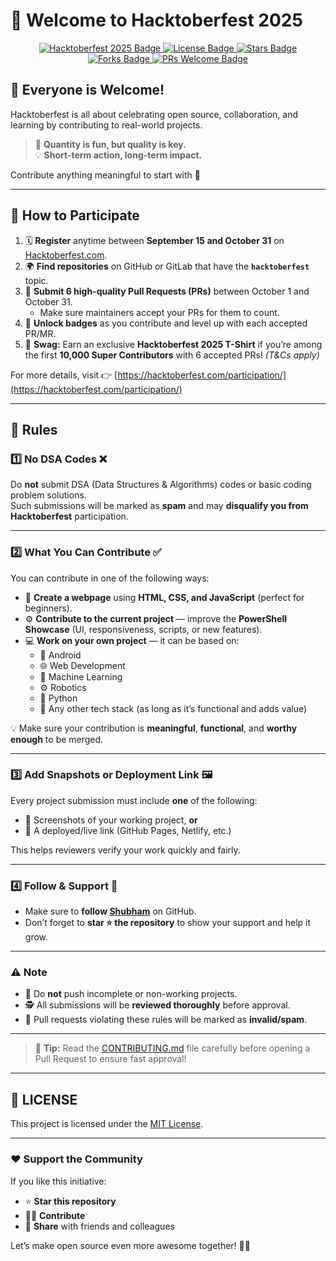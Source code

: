 # 🎉 Welcome to Hacktoberfest 2025  

<p align="center">
  <a href="https://hacktoberfest.com/">
    <img src="https://img.shields.io/badge/Hacktoberfest-2025-blueviolet?style=for-the-badge&logo=hackster&logoColor=white" alt="Hacktoberfest 2025 Badge"/>
  </a>
  <a href="https://github.com/shubham7668/Hacktoberfest/blob/main/LICENSE">
    <img src="https://img.shields.io/github/license/shubham7668/Hacktoberfest?style=for-the-badge" alt="License Badge"/>
  </a>
  <a href="https://github.com/shubham7668/Hacktoberfest/stargazers">
    <img src="https://img.shields.io/github/stars/shubham7668/Hacktoberfest?style=for-the-badge&color=yellow" alt="Stars Badge"/>
  </a>
  <a href="https://github.com/shubham7668/Hacktoberfest/network/members">
    <img src="https://img.shields.io/github/forks/shubham7668/Hacktoberfest?style=for-the-badge&color=brightgreen" alt="Forks Badge"/>
  </a>
  <a href="https://github.com/shubham7668/Hacktoberfest/pulls">
    <img src="https://img.shields.io/badge/PRs-welcome-brightgreen?style=for-the-badge" alt="PRs Welcome Badge"/>
  </a>
</p>

## 🌟 Everyone is Welcome!  
Hacktoberfest is all about celebrating open source, collaboration, and learning by contributing to real-world projects.

> 💬 **Quantity is fun, but quality is key.**  
> 💡 **Short-term action, long-term impact.**

Contribute anything meaningful to start with 🙌  

---

## 🚀 How to Participate  

1. 🗓️ **Register** anytime between **September 15 and October 31** on [Hacktoberfest.com](https://hacktoberfest.com/).  
2. 🌍 **Find repositories** on GitHub or GitLab that have the **`hacktoberfest`** topic.  
3. 💪 **Submit 6 high-quality Pull Requests (PRs)** between October 1 and October 31.  
   - Make sure maintainers accept your PRs for them to count.  
4. 🏅 **Unlock badges** as you contribute and level up with each accepted PR/MR.  
5. 👕 **Swag:** Earn an exclusive **Hacktoberfest 2025 T-Shirt** if you’re among the first **10,000 Super Contributors** with 6 accepted PRs! *(T&Cs apply)*  

For more details, visit 👉 [https://hacktoberfest.com/participation/](https://hacktoberfest.com/participation/)

---

## 🧭 Rules  

### 1️⃣ No DSA Codes ❌  
Do **not** submit DSA (Data Structures & Algorithms) codes or basic coding problem solutions.  
Such submissions will be marked as **spam** and may **disqualify you from Hacktoberfest** participation.

---

### 2️⃣ What You Can Contribute ✅  
You can contribute in one of the following ways:

- 🧩 **Create a webpage** using **HTML, CSS, and JavaScript** (perfect for beginners).  
- ⚙️ **Contribute to the current project** — improve the **PowerShell Showcase** (UI, responsiveness, scripts, or new features).  
- 💻 **Work on your own project** — it can be based on:
  - 📱 Android  
  - 🌐 Web Development  
  - 🤖 Machine Learning  
  - ⚙️ Robotics  
  - 🐍 Python  
  - 🧠 Any other tech stack (as long as it’s functional and adds value)

💡 Make sure your contribution is **meaningful**, **functional**, and **worthy enough** to be merged.

---

### 3️⃣ Add Snapshots or Deployment Link 🖼️  
Every project submission must include **one** of the following:
- 📸 Screenshots of your working project, **or**
- 🔗 A deployed/live link (GitHub Pages, Netlify, etc.)

This helps reviewers verify your work quickly and fairly.

---

### 4️⃣ Follow & Support 🌟  
- Make sure to **follow [Shubham](https://github.com/shubham7668)** on GitHub.  
- Don’t forget to **star ⭐ the repository** to show your support and help it grow.

---

### ⚠️ Note  
- 🚫 Do **not** push incomplete or non-working projects.  
- 🕵️ All submissions will be **reviewed thoroughly** before approval.  
- 🧨 Pull requests violating these rules will be marked as **invalid/spam**.

---

> 🧠 **Tip:** Read the [CONTRIBUTING.md](./CONTRIBUTING.md) file carefully before opening a Pull Request to ensure fast approval!

---

## 📜 LICENSE
  
This project is licensed under the [MIT License](https://github.com/shubham7668/Hacktoberfest/blob/main/LICENSE).  

---

### ❤️ Support the Community
If you like this initiative:
- ⭐ **Star this repository**
- 🧑‍💻 **Contribute**
- 🔁 **Share** with friends and colleagues

Let’s make open source even more awesome together! 💪✨
